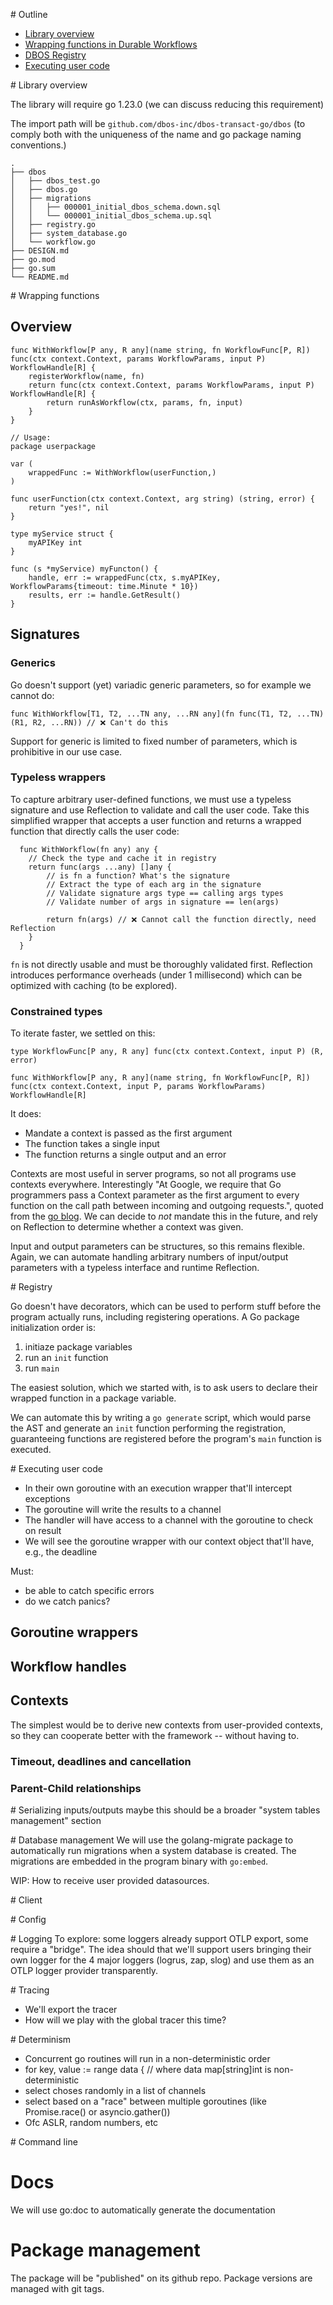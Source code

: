 # Outline

- [Library overview](#library-overview)
- [Wrapping functions in Durable Workflows](#wrapping-functions)
- [DBOS Registry](#registry)
- [Executing user code](#executing-user-code)



# Library overview

The library will require go 1.23.0 (we can discuss reducing this requirement)

The import path will be `github.com/dbos-inc/dbos-transact-go/dbos` (to comply both with the uniqueness of the name and go package naming conventions.)

```shell
.
├── dbos
│   ├── dbos_test.go
│   ├── dbos.go
│   ├── migrations
│   │   ├── 000001_initial_dbos_schema.down.sql
│   │   └── 000001_initial_dbos_schema.up.sql
│   ├── registry.go
│   ├── system_database.go
│   └── workflow.go
├── DESIGN.md
├── go.mod
├── go.sum
└── README.md
```

# Wrapping functions

## Overview

```golang
func WithWorkflow[P any, R any](name string, fn WorkflowFunc[P, R]) func(ctx context.Context, params WorkflowParams, input P) WorkflowHandle[R] {
	registerWorkflow(name, fn)
	return func(ctx context.Context, params WorkflowParams, input P) WorkflowHandle[R] {
		return runAsWorkflow(ctx, params, fn, input)
	}
}

// Usage:
package userpackage

var (
    wrappedFunc := WithWorkflow(userFunction,)
)

func userFunction(ctx context.Context, arg string) (string, error) {
    return "yes!", nil
}

type myService struct {
    myAPIKey int
}

func (s *myService) myFuncton() {
    handle, err := wrappedFunc(ctx, s.myAPIKey, WorkflowParams{timeout: time.Minute * 10})
    results, err := handle.GetResult()
}
```

## Signatures

### Generics

Go doesn't support (yet) variadic generic parameters, so for example we cannot do:
```golang
func WithWorkflow[T1, T2, ...TN any, ...RN any](fn func(T1, T2, ...TN) (R1, R2, ...RN)) // ❌ Can't do this
```
Support for generic is limited to fixed number of parameters, which is prohibitive in our use case.

### Typeless wrappers

To capture arbitrary user-defined functions, we must use a typeless signature and use Reflection to validate and call the user code. Take this simplified wrapper that accepts a user function and returns a wrapped function that directly calls the user code:

```golang
  func WithWorkflow(fn any) any {
    // Check the type and cache it in registry
    return func(args ...any) []any {
        // is fn a function? What's the signature
        // Extract the type of each arg in the signature
        // Validate signature args type == calling args types
        // Validate number of args in signature == len(args)

        return fn(args) // ❌ Cannot call the function directly, need Reflection
    }
  }
```

`fn` is not directly usable and must be thoroughly validated first. Reflection introduces performance overheads (under 1 millisecond) which can be optimized with caching (to be explored).

### Constrained types
To iterate faster, we settled on this:

```golang
type WorkflowFunc[P any, R any] func(ctx context.Context, input P) (R, error)

func WithWorkflow[P any, R any](name string, fn WorkflowFunc[P, R]) func(ctx context.Context, input P, params WorkflowParams) WorkflowHandle[R]
```

It does:
- Mandate a context is passed as the first argument
- The function takes a single input
- The function returns a single output and an error

Contexts are most useful in server programs, so not all programs use contexts everywhere. Interestingly "At Google, we require that Go programmers pass a Context parameter as the first argument to every function on the call path between incoming and outgoing requests.", quoted from the [go blog](https://go.dev/blog/context#conclusion). We can decide to *not* mandate this in the future, and rely on Reflection to determine whether a context was given.

Input and output parameters can be structures, so this remains flexible. Again, we can automate handling arbitrary numbers of input/output parameters with a typeless interface and runtime Reflection.


# Registry

Go doesn't have decorators, which can be used to perform stuff before the program actually runs, including registering operations.
A Go package initialization order is:
1. initiaze package variables
2. run an `init` function
3. run `main`

The easiest solution, which we started with, is to ask users to declare their wrapped function in a package variable.

We can automate this by writing a `go generate` script, which would parse the AST and generate an `init` function performing the registration, guaranteeing functions are registered before the program's `main` function is executed.


# Executing user code

- In their own goroutine with an execution wrapper that'll intercept exceptions
- The goroutine will write the results to a channel
- The handler will have access to a channel with the goroutine to check on result
- We will see the goroutine wrapper with our context object that'll have, e.g., the deadline

Must:
- be able to catch specific errors
- do we catch panics?

## Goroutine wrappers
## Workflow handles
## Contexts

The simplest would be to derive new contexts from user-provided contexts, so they can cooperate better with the framework -- without having to.

### Timeout, deadlines and cancellation

### Parent-Child relationships

# Serializing inputs/outputs
maybe this should be a broader "system tables management" section

# Database management
We will use the golang-migrate package to automatically run migrations when a system database is created. The migrations are embedded in the program binary with `go:embed`.

WIP: How to receive user provided datasources.

# Client

# Config

# Logging
To explore: some loggers already support OTLP export, some require a "bridge". The idea should that we'll support users bringing their own logger for the 4 major loggers (logrus, zap, slog) and use them as an OTLP logger provider transparently.

# Tracing
- We'll export the tracer
- How will we play with the global tracer this time?

# Determinism
- Concurrent go routines will run in a non-deterministic order
- 	for key, value := range data { // where data map[string]int is non-deterministic
- select choses randomly in a list of channels
- select based on a "race" between multiple goroutines (like Promise.race() or asyncio.gather())
- Ofc ASLR, random numbers, etc


# Command line

# Docs

We will use go:doc to automatically generate the documentation

# Package management

The package will be "published" on its github repo. Package versions are managed with git tags.